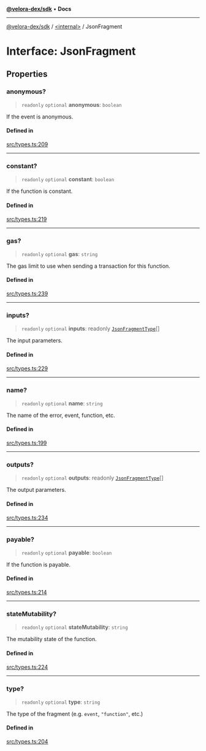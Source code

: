 [**@velora-dex/sdk**](../../README.md) • **Docs**

***

[@velora-dex/sdk](../../globals.md) / [\<internal\>](../README.md) / JsonFragment

# Interface: JsonFragment

## Properties

### anonymous?

> `readonly` `optional` **anonymous**: `boolean`

If the event is anonymous.

#### Defined in

[src/types.ts:209](https://github.com/VeloraDEX/sdk/blob/master/src/types.ts#L209)

***

### constant?

> `readonly` `optional` **constant**: `boolean`

If the function is constant.

#### Defined in

[src/types.ts:219](https://github.com/VeloraDEX/sdk/blob/master/src/types.ts#L219)

***

### gas?

> `readonly` `optional` **gas**: `string`

The gas limit to use when sending a transaction for this function.

#### Defined in

[src/types.ts:239](https://github.com/VeloraDEX/sdk/blob/master/src/types.ts#L239)

***

### inputs?

> `readonly` `optional` **inputs**: readonly [`JsonFragmentType`](JsonFragmentType.md)[]

The input parameters.

#### Defined in

[src/types.ts:229](https://github.com/VeloraDEX/sdk/blob/master/src/types.ts#L229)

***

### name?

> `readonly` `optional` **name**: `string`

The name of the error, event, function, etc.

#### Defined in

[src/types.ts:199](https://github.com/VeloraDEX/sdk/blob/master/src/types.ts#L199)

***

### outputs?

> `readonly` `optional` **outputs**: readonly [`JsonFragmentType`](JsonFragmentType.md)[]

The output parameters.

#### Defined in

[src/types.ts:234](https://github.com/VeloraDEX/sdk/blob/master/src/types.ts#L234)

***

### payable?

> `readonly` `optional` **payable**: `boolean`

If the function is payable.

#### Defined in

[src/types.ts:214](https://github.com/VeloraDEX/sdk/blob/master/src/types.ts#L214)

***

### stateMutability?

> `readonly` `optional` **stateMutability**: `string`

The mutability state of the function.

#### Defined in

[src/types.ts:224](https://github.com/VeloraDEX/sdk/blob/master/src/types.ts#L224)

***

### type?

> `readonly` `optional` **type**: `string`

The type of the fragment (e.g. ``event``, ``"function"``, etc.)

#### Defined in

[src/types.ts:204](https://github.com/VeloraDEX/sdk/blob/master/src/types.ts#L204)

